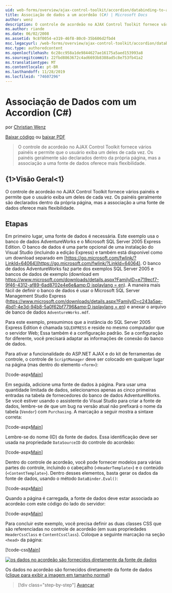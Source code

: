 ```yaml
---
uid: web-forms/overview/ajax-control-toolkit/accordion/databinding-to-an-accordion-cs
title: Associação de dados a um acordeão (C#) | Microsoft Docs
author: wenz
description: O controle de acordeão no AJAX Control Toolkit fornece vários painéis e permite que o usuário exiba um deles de cada vez. Os painéis geralmente são declarados com w...
ms.author: riande
ms.date: 06/02/2008
ms.assetid: 9c8f0054-e319-46f8-80c0-35b606d2fbd4
msc.legacyurl: /web-forms/overview/ajax-control-toolkit/accordion/databinding-to-an-accordion-cs
msc.type: authoredcontent
ms.openlocfilehash: 6c28cc958a1de9844627ae16175a5aed153993a8
ms.sourcegitcommit: 22fbd8863672c4ad6693b8388ad5c8e753fb41a2
ms.translationtype: MT
ms.contentlocale: pt-BR
ms.lasthandoff: 11/28/2019
ms.locfileid: "74607296"
---
```

# <a name="databinding-to-an-accordion-c"></a>Associação de Dados com um Accordion (C#)

por [Christian Wenz](https://github.com/wenz)

[Baixar código](https://download.microsoft.com/download/5/6/d/56d50cef-2011-4c8f-9891-7edc6dc57df9/Accordion1.cs.zip) ou [baixar PDF](https://download.microsoft.com/download/6/7/1/6718d452-ff89-4d3f-a90e-c74ec2d636a3/accordion1CS.pdf)

> O controle de acordeão no AJAX Control Toolkit fornece vários painéis e permite que o usuário exiba um deles de cada vez. Os painéis geralmente são declarados dentro da própria página, mas a associação a uma fonte de dados oferece mais flexibilidade.

## <a name="overview"></a>{1&gt;Visão Geral&lt;1}

O controle de acordeão no AJAX Control Toolkit fornece vários painéis e permite que o usuário exiba um deles de cada vez. Os painéis geralmente são declarados dentro da própria página, mas a associação a uma fonte de dados oferece mais flexibilidade.

## <a name="steps"></a>Etapas

Em primeiro lugar, uma fonte de dados é necessária. Este exemplo usa o banco de dados AdventureWorks e o Microsoft SQL Server 2005 Express Edition. O banco de dados é uma parte opcional de uma instalação do Visual Studio (incluindo a edição Express) e também está disponível como um download separado em [https://go.microsoft.com/fwlink/?LinkId=64064](https://go.microsoft.com/fwlink/?LinkId=64064). O banco de dados AdventureWorks faz parte dos exemplos SQL Server 2005 e bancos de dados de exemplo (download em [https://www.microsoft.com/downloads/details.aspx?FamilyID=e719ecf7-9f46-4312-af89-6ad8702e4e6e&amp;D isplaylang = en](https://www.microsoft.com/downloads/details.aspx?FamilyID=e719ecf7-9f46-4312-af89-6ad8702e4e6e&amp;DisplayLang=en)). A maneira mais fácil de definir o banco de dados é usar o Microsoft SQL Server Management Studio Express ([https://www.microsoft.com/downloads/details.aspx?FamilyID=c243a5ae-4bd1-4e3d-94b8-5a0f62bf7796&amp;D isplaylang = en](https://www.microsoft.com/downloads/details.aspx?FamilyID=c243a5ae-4bd1-4e3d-94b8-5a0f62bf7796&amp;DisplayLang=en)) e anexar o arquivo de banco de dados `AdventureWorks.mdf`.

Para este exemplo, presumimos que a instância do SQL Server 2005 Express Edition é chamada `SQLEXPRESS` e reside no mesmo computador que o servidor Web; Essa também é a configuração padrão. Se a configuração for diferente, você precisará adaptar as informações de conexão do banco de dados.

Para ativar a funcionalidade do ASP.NET AJAX e do kit de ferramentas de controle, o controle de `ScriptManager` deve ser colocado em qualquer lugar na página (mas dentro do elemento `<form>`):

[!code-aspx[Main](databinding-to-an-accordion-cs/samples/sample1.aspx)]

Em seguida, adicione uma fonte de dados à página. Para usar uma quantidade limitada de dados, selecionamos apenas as cinco primeiras entradas na tabela de fornecedores do banco de dados AdventureWorks. Se você estiver usando o assistente do Visual Studio para criar a fonte de dados, lembre-se de que um bug na versão atual não prefixará o nome da tabela (`Vendor`) com `Purchasing`. A marcação a seguir mostra a sintaxe correta:

[!code-aspx[Main](databinding-to-an-accordion-cs/samples/sample2.aspx)]

Lembre-se do nome (ID) da fonte de dados. Essa identificação deve ser usada na propriedade `DataSourceID` do controle do acordeão:

[!code-aspx[Main](databinding-to-an-accordion-cs/samples/sample3.aspx)]

Dentro do controle de acordeão, você pode fornecer modelos para várias partes do controle, incluindo o cabeçalho (`<HeaderTemplate>`) e o conteúdo (`<ContentTemplate>`). Dentro desses elementos, basta gerar os dados da fonte de dados, usando o método `DataBinder.Eval()`:

[!code-aspx[Main](databinding-to-an-accordion-cs/samples/sample4.aspx)]

Quando a página é carregada, a fonte de dados deve estar associada ao acordeão com este código do lado do servidor:

[!code-aspx[Main](databinding-to-an-accordion-cs/samples/sample5.aspx)]

Para concluir este exemplo, você precisa definir as duas classes CSS que são referenciadas no controle de acordeão (em suas propriedades `HeaderCssClass` e `ContentCssClass`). Coloque a seguinte marcação na seção `<head>` da página:

[!code-css[Main](databinding-to-an-accordion-cs/samples/sample6.css)]

[![os dados no acordeão são fornecidos diretamente da fonte de dados](databinding-to-an-accordion-cs/_static/image2.png)](databinding-to-an-accordion-cs/_static/image1.png)

Os dados no acordeão são fornecidos diretamente da fonte de dados ([clique para exibir a imagem em tamanho normal](databinding-to-an-accordion-cs/_static/image3.png))

> [!div class="step-by-step"]
> [Avançar](dynamically-adding-an-accordion-pane-cs.md)
